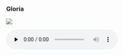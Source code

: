 ### Gloria

![](./mass-xv-gloria.jpg)

<audio src="https://storage.googleapis.com/kyriale/djc_15_gloria_mp3.mp3" preload="none" controls="controls"></audio>
